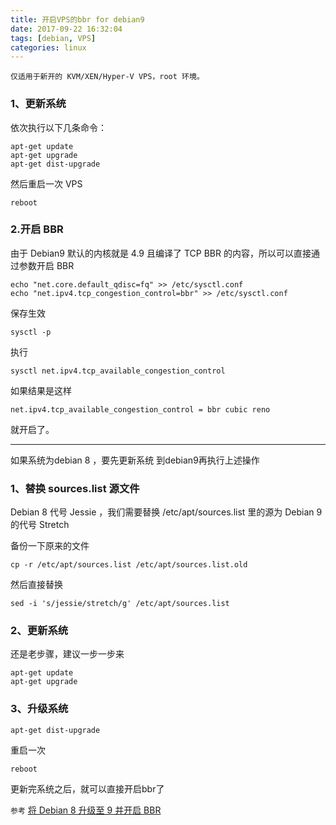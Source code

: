 ```yaml
---
title: 开启VPS的bbr for debian9
date: 2017-09-22 16:32:04
tags: [debian, VPS]
categories: linux
---
```

`仅适用于新开的 KVM/XEN/Hyper-V VPS，root 环境。`

### 1、更新系统

依次执行以下几条命令：

```shell
apt-get update  
apt-get upgrade  
apt-get dist-upgrade 
```

然后重启一次 VPS

`reboot`


### 2.开启 BBR

由于 Debian9 默认的内核就是 4.9 且编译了 TCP BBR 的内容，所以可以直接通过参数开启 BBR

```shell
echo "net.core.default_qdisc=fq" >> /etc/sysctl.conf
echo "net.ipv4.tcp_congestion_control=bbr" >> /etc/sysctl.conf
```

保存生效

```shell
sysctl -p
```

执行
```shell
sysctl net.ipv4.tcp_available_congestion_control
```

如果结果是这样

`net.ipv4.tcp_available_congestion_control = bbr cubic reno`

就开启了。


-----------
如果系统为debian 8 ，要先更新系统 到debian9再执行上述操作

### 1、替换 sources.list 源文件

Debian 8 代号 Jessie ，我们需要替换 /etc/apt/sources.list 里的源为 Debian 9 的代号 Stretch

备份一下原来的文件
```shell
cp -r /etc/apt/sources.list /etc/apt/sources.list.old  
```
然后直接替换
```shell
sed -i 's/jessie/stretch/g' /etc/apt/sources.list 
```
### 2、更新系统

还是老步骤，建议一步一步来
```shell
apt-get update  
apt-get upgrade  
```
### 3、升级系统

```shell
apt-get dist-upgrade  
```
重启一次
```shell
reboot
```
更新完系统之后，就可以直接开启bbr了

`参考` [将 Debian 8 升级至 9 并开启 BBR](https://yjk.im/debian-8-to-9/)